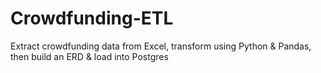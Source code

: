 # Crowdfunding-ETL
Extract crowdfunding data from Excel, transform using Python &amp; Pandas, then build an ERD &amp; load into Postgres
